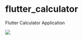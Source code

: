 # flutter_calculator

Flutter Calculator Application

<img src='https://i.postimg.cc/DyKNpRHL/Screenshot-1603966000.png'></img>
